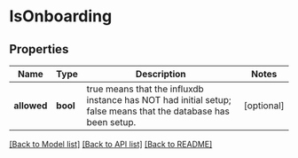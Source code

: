 # IsOnboarding

## Properties
Name | Type | Description | Notes
------------ | ------------- | ------------- | -------------
**allowed** | **bool** | true means that the influxdb instance has NOT had initial setup; false means that the database has been setup. | [optional] 

[[Back to Model list]](../README.md#documentation-for-models) [[Back to API list]](../README.md#documentation-for-api-endpoints) [[Back to README]](../README.md)



